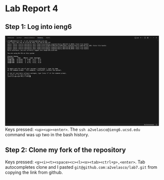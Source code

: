 # Lab Report 4
## Step 1: Log into ieng6
![image1](image1.png)
Keys pressed: ```<up><up><enter>```. The ```ssh a2velasco@ieng6.ucsd.edu``` command was up two in the bash history.
## Step 2: Clone my fork of the repository 
Keys pressed: ```<g><i><t><space><c><l><o><tab><ctrl+p>,<enter>```. Tab autocompletes clone and I pasted ```git@github.com:a2velasco/lab7.git``` from copying the link from github. 
